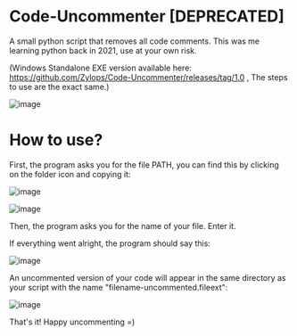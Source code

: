 # Code-Uncommenter [DEPRECATED]
A small python script that removes all code comments. This was me learning python back in 2021, use at your own risk.

(Windows Standalone EXE version available here: https://github.com/Zylops/Code-Uncommenter/releases/tag/1.0 , The steps to use are the exact same.)

![image](https://user-images.githubusercontent.com/56356202/117803364-370a6f00-b25f-11eb-953a-30522c0b9e8b.png)

# How to use?
First, the program asks you for the file PATH, you can find this by clicking on the folder icon and copying it:

![image](https://user-images.githubusercontent.com/56356202/117802967-c19e9e80-b25e-11eb-812e-b98bc58dd7f0.png)

![image](https://user-images.githubusercontent.com/56356202/117803018-d3804180-b25e-11eb-9115-907a344ed97e.png)

Then, the program asks you for the name of your file. Enter it.

If everything went alright, the program should say this:

![image](https://user-images.githubusercontent.com/56356202/117803225-0cb8b180-b25f-11eb-8045-4cbd085985b2.png)

An uncommented version of your code will appear in the same directory as your script with the name "filename-uncommented.fileext":

![image](https://user-images.githubusercontent.com/56356202/117805346-894c8f80-b261-11eb-9be1-52cb81bd2cc8.png)

That's it! Happy uncommenting =)
